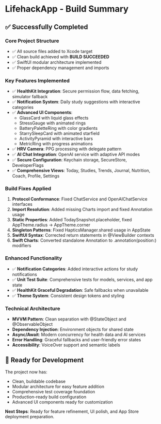 # LifehackApp - Build Summary

## ✅ Successfully Completed

### Core Project Structure
- ✅ All source files added to Xcode target
- ✅ Clean build achieved with **BUILD SUCCEEDED**
- ✅ SwiftUI modular architecture implemented
- ✅ Proper dependency management and imports

### Key Features Implemented
- ✅ **HealthKit Integration**: Secure permission flow, data fetching, simulator fallback
- ✅ **Notification System**: Daily study suggestions with interactive categories
- ✅ **Advanced UI Components**: 
  - GlassCard with liquid glass effects
  - StressGauge with animated rings
  - BatteryPaletteRing with color gradients
  - StarrySleepCard with animated starfield
  - ActivityPyramid with interactive bars
  - MetricRing with progress animations
- ✅ **HRV Camera**: PPG processing with delegate pattern
- ✅ **AI Chat Integration**: OpenAI service with adaptive API modes
- ✅ **Secure Configuration**: Keychain storage, SecureStore, DeveloperFlags
- ✅ **Comprehensive Views**: Today, Studies, Trends, Journal, Nutrition, Coach, Profile, Settings

### Build Fixes Applied
1. **Protocol Conformance**: Fixed ChatService and OpenAIChatService interfaces
2. **Import Resolution**: Added missing Charts import and fixed Annotation usage
3. **Static Properties**: Added TodaySnapshot.placeholder, fixed AppTheme.radius → AppTheme.corner
4. **Singleton Patterns**: Fixed HapticsManager.shared usage in AppState
5. **SwiftUI Syntax**: Corrected return statements in @ViewBuilder contexts
6. **Swift Charts**: Converted standalone Annotation to .annotation(position:) modifiers

### Enhanced Functionality
- ✅ **Notification Categories**: Added interactive actions for study notifications
- ✅ **Unit Test Suite**: Comprehensive tests for models, services, and app state
- ✅ **HealthKit Graceful Degradation**: Safe fallbacks when unavailable
- ✅ **Theme System**: Consistent design tokens and styling

### Technical Architecture
- **MVVM Pattern**: Clean separation with @StateObject and @ObservableObject
- **Dependency Injection**: Environment objects for shared state
- **Async/Await**: Modern concurrency for health data and AI services  
- **Error Handling**: Graceful fallbacks and user-friendly error states
- **Accessibility**: VoiceOver support and semantic labels

## 🚀 Ready for Development

The project now has:
- Clean, buildable codebase
- Modular architecture for easy feature addition
- Comprehensive test coverage foundation
- Production-ready build configuration
- Advanced UI components ready for customization

**Next Steps**: Ready for feature refinement, UI polish, and App Store deployment preparation.